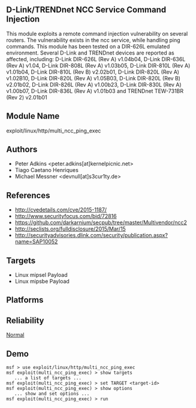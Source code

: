 ## D-Link/TRENDnet NCC Service Command Injection

This module exploits a remote command injection 
vulnerability on several routers. The vulnerability exists 
in the ncc service, while handling ping commands. This 
module has been tested on a DIR-626L emulated environment. 
Several D-Link and TRENDnet devices are reported as 
affected, including: D-Link DIR-626L (Rev A) v1.04b04, 
D-Link DIR-636L (Rev A) v1.04, D-Link DIR-808L (Rev A) 
v1.03b05, D-Link DIR-810L (Rev A) v1.01b04, D-Link DIR-810L 
(Rev B) v2.02b01, D-Link DIR-820L (Rev A) v1.02B10, D-Link 
DIR-820L (Rev A) v1.05B03, D-Link DIR-820L (Rev B) v2.01b02, 
D-Link DIR-826L (Rev A) v1.00b23, D-Link DIR-830L (Rev A) 
v1.00b07, D-Link DIR-836L (Rev A) v1.01b03 and TRENDnet 
TEW-731BR (Rev 2) v2.01b01


## Module Name
exploit/linux/http/multi_ncc_ping_exec

## Authors
* Peter Adkins <peter.adkins[at]kernelpicnic.net>
* Tiago Caetano Henriques
* Michael Messner <devnull[at]s3cur1ty.de>


## References
* http://cvedetails.com/cve/2015-1187/
* http://www.securityfocus.com/bid/72816
* https://github.com/darkarnium/secpub/tree/master/Multivendor/ncc2
* http://seclists.org/fulldisclosure/2015/Mar/15
* http://securityadvisories.dlink.com/security/publication.aspx?name=SAP10052



## Targets
* Linux mipsel Payload
* Linux mipsbe Payload


## Platforms


## Reliability
[Normal](https://github.com/rapid7/metasploit-framework/wiki/Exploit-Ranking)

## Demo

```
msf > use exploit/linux/http/multi_ncc_ping_exec
msf exploit(multi_ncc_ping_exec) > show targets
   ... a list of targets ...
msf exploit(multi_ncc_ping_exec) > set TARGET <target-id>
msf exploit(multi_ncc_ping_exec) > show options
   ... show and set options ...
msf exploit(multi_ncc_ping_exec) > run
```
    
    